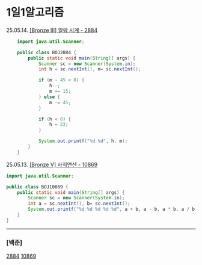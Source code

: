# 1일1알고리즘

25.05.14. [\[Bronze Ⅲ\] 알람 시계 - 2884](./Baekjoon/Bronze/2884.%20알람%20시계)

```java
	import java.util.Scanner;

	public class BOJ2884 {
		public static void main(String[] args) {
			Scanner sc = new Scanner(System.in);
			int h = sc.nextInt(), m= sc.nextInt();

			if (m - 45 < 0) {
				h--;
				m += 15;
			} else {
				m -= 45;
			}

			if (h < 0) {
				h = 23;
			}

			System.out.printf("%d %d", h, m);
		}
	}
```

25.05.13. [\[Bronze Ⅴ\] 사칙연산 - 10869](./Baekjoon/Bronze/10869.%20사칙연산)

```java
import java.util.Scanner;

public class BOJ10869 {
    public static void main(String[] args) {
        Scanner sc = new Scanner(System.in);
        int a = sc.nextInt(), b= sc.nextInt();
        System.out.printf("%d %d %d %d %d", a + b, a - b, a * b, a / b, a % b);
    }
}
```

---

### [백준]

[2884](./Baekjoon/Bronze/2884.%20알람%20시계)
[10869](./Baekjoon/Bronze/10869.%20사칙연산)
